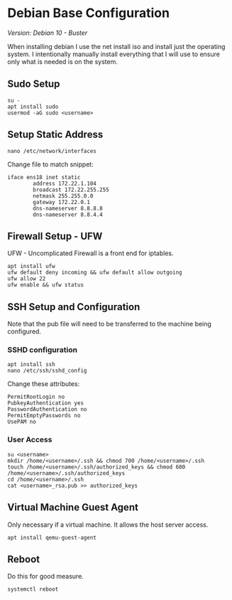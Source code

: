 # Debian Base Configuration
*Version: Debian 10 - Buster*

When installing debian I use the net install iso and install just the operating system. I intentionally manually install everything that I will use to ensure only what is needed is on the system.

## Sudo Setup

```Shell
su -
apt install sudo
usermod -aG sudo <username>
```

## Setup Static Address
```shell
nano /etc/network/interfaces
```

Change file to match snippet:
```vim
iface ens18 inet static
        address 172.22.1.104
        broadcast 172.22.255.255
        netmask 255.255.0.0
        gateway 172.22.0.1
        dns-nameserver 8.8.8.8
        dns-nameserver 8.8.4.4

```

## Firewall Setup - UFW
UFW - Uncomplicated Firewall is a front end for iptables.
```shell
apt install ufw
ufw default deny incoming && ufw default allow outgoing
ufw allow 22
ufw enable && ufw status
```

## SSH Setup and Configuration
Note that the pub file will need to be transferred to the machine being configured.

### SSHD configuration
```shell
apt install ssh
nano /etc/ssh/sshd_config
```

Change these attributes:
```vim
PermitRootLogin no
PubkeyAuthentication yes
PasswordAuthentication no
PermitEmptyPasswords no
UsePAM no
```

### User Access
```shell
su <username>
mkdir /home/<username>/.ssh && chmod 700 /home/<username>/.ssh
touch /home/<username>/.ssh/authorized_keys && chmod 600 /home/<username>/.ssh/authorized_keys
cd /home/<username>/.ssh
cat <username>_rsa.pub >> authorized_keys
```

## Virtual Machine Guest Agent
Only necessary if a virtual machine. It allows the host server access.

```Shell
apt install qemu-guest-agent
```


## Reboot
Do this for good measure.
```shell
systemctl reboot
```


